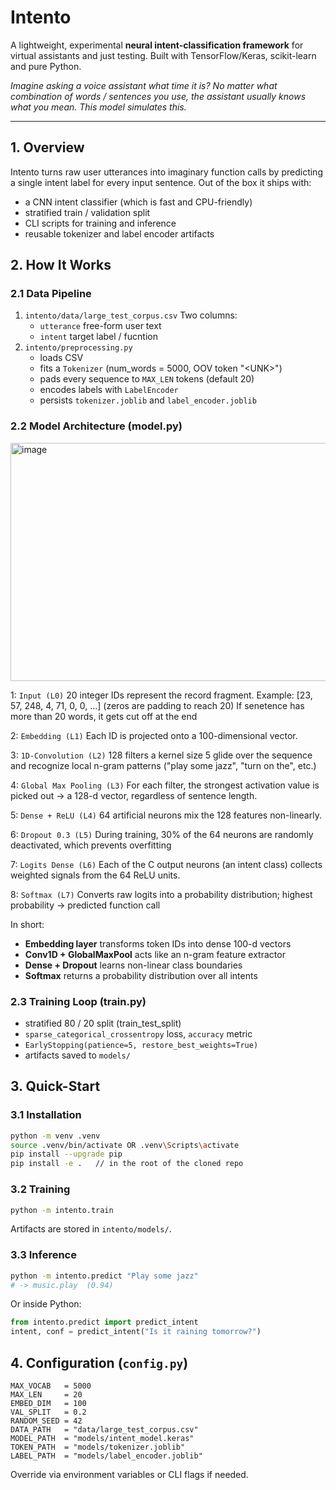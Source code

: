 # Intento

A lightweight, experimental **neural intent-classification framework** for virtual assistants and just testing.
Built with TensorFlow/Keras, scikit-learn and pure Python.

_Imagine asking a voice assistant what time it is?
No matter what combination of words / sentences you use, the assistant usually knows what you mean. This model simulates this._

---

## 1. Overview

Intento turns raw user utterances into imaginary function calls by predicting a single intent label for every input sentence.
Out of the box it ships with:

- a CNN intent classifier (which is fast and CPU-friendly)
- stratified train / validation split
- CLI scripts for training and inference
- reusable tokenizer and label encoder artifacts

## 2. How It Works

### 2.1 Data Pipeline

1. `intento/data/large_test_corpus.csv`
   Two columns:
   - `utterance` free-form user text
   - `intent` target label / fucntion
2. `intento/preprocessing.py`
   - loads CSV
   - fits a `Tokenizer` (num_words = 5000, OOV token "\<UNK>")
   - pads every sequence to `MAX_LEN` tokens (default 20)
   - encodes labels with `LabelEncoder`
   - persists `tokenizer.joblib` and `label_encoder.joblib`

### 2.2 Model Architecture (model.py)

<img width="887" height="381" alt="image" src="https://github.com/user-attachments/assets/173bcb0c-811f-4930-a6ed-b5c57d9fbf0d" />

1: `Input (L0)`
20 integer IDs represent the record fragment.
Example: [23, 57, 248, 4, 71, 0, 0, ...] (zeros are padding to reach 20)
If senetence has more than 20 words, it gets cut off at the end

2: `Embedding (L1)`
Each ID is projected onto a 100-dimensional vector.

3: `1D-Convolution (L2)`
128 filters a kernel size 5 glide over the sequence and recognize local n-gram patterns ("play some jazz", "turn on the", etc.)

4: `Global Max Pooling (L3)`
For each filter, the strongest activation value is picked out -> a 128-d vector, regardless of sentence length.

5: `Dense + ReLU (L4)`
64 artificial neurons mix the 128 features non-linearly.

6: `Dropout 0.3 (L5)`
During training, 30% of the 64 neurons are randomly deactivated, which prevents overfitting

7: `Logits Dense (L6)`
Each of the C output neurons (an intent class) collects weighted signals from the 64 ReLU units.

8: `Softmax (L7)`
Converts raw logits into a probability distribution; highest probability -> predicted function call

In short:
- **Embedding layer** transforms token IDs into dense 100-d vectors
- **Conv1D + GlobalMaxPool** acts like an n-gram feature extractor
- **Dense + Dropout** learns non-linear class boundaries
- **Softmax** returns a probability distribution over all intents

### 2.3 Training Loop (train.py)

- stratified 80 / 20 split (train_test_split)
- `sparse_categorical_crossentropy` loss, `accuracy` metric
- `EarlyStopping(patience=5, restore_best_weights=True)`
- artifacts saved to `models/`

## 3. Quick-Start

### 3.1 Installation

```bash
python -m venv .venv
source .venv/bin/activate OR .venv\Scripts\activate
pip install --upgrade pip
pip install -e .   // in the root of the cloned repo
```

### 3.2 Training

```bash
python -m intento.train
```

Artifacts are stored in `intento/models/`.

### 3.3 Inference

```bash
python -m intento.predict "Play some jazz"
# -> music.play  (0.94)
```

Or inside Python:

```python
from intento.predict import predict_intent
intent, conf = predict_intent("Is it raining tomorrow?")
```

## 4. Configuration (`config.py`)

```
MAX_VOCAB   = 5000
MAX_LEN     = 20
EMBED_DIM   = 100
VAL_SPLIT   = 0.2
RANDOM_SEED = 42
DATA_PATH   = "data/large_test_corpus.csv"
MODEL_PATH  = "models/intent_model.keras"
TOKEN_PATH  = "models/tokenizer.joblib"
LABEL_PATH  = "models/label_encoder.joblib"
```

Override via environment variables or CLI flags if needed.
